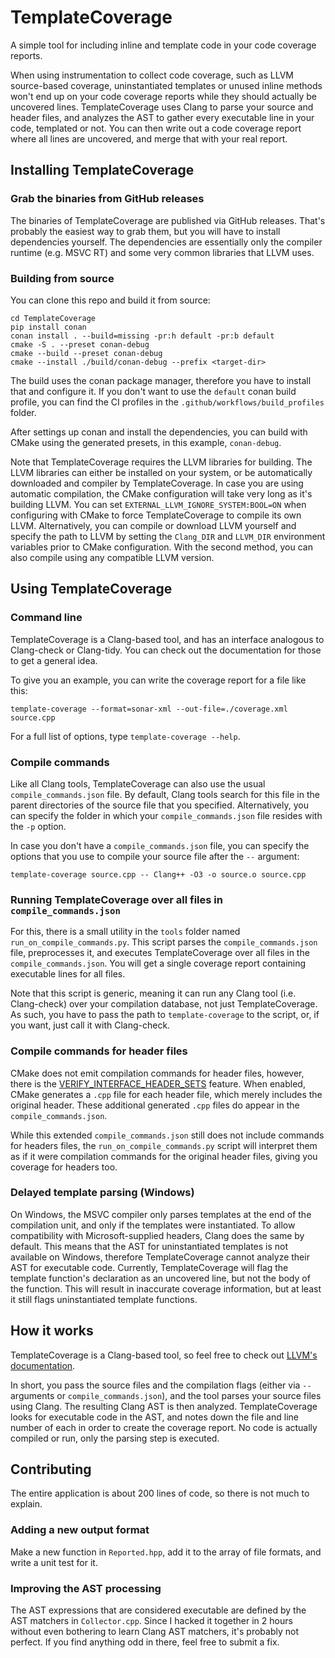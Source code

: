 # TemplateCoverage

A simple tool for including inline and template code in your code coverage reports.

When using instrumentation to collect code coverage, such as LLVM source-based coverage, uninstantiated templates or unused inline methods won't end up on your code coverage reports while they should actually be uncovered lines. TemplateCoverage uses Clang to parse your source and header files, and analyzes the AST to gather every executable line in your code, templated or not. You can then write out a code coverage report where all lines are uncovered, and merge that with your real report.

## Installing TemplateCoverage

### Grab the binaries from GitHub releases

The binaries of TemplateCoverage are published via GitHub releases. That's probably the easiest way to grab them, but you will have to install dependencies yourself. The dependencies are essentially only the compiler runtime (e.g. MSVC RT) and some very common libraries that LLVM uses.

### Building from source

You can clone this repo and build it from source:

```
cd TemplateCoverage
pip install conan
conan install . --build=missing -pr:h default -pr:b default
cmake -S . --preset conan-debug
cmake --build --preset conan-debug
cmake --install ./build/conan-debug --prefix <target-dir>
```

The build uses the conan package manager, therefore you have to install that and configure it. If you don't want to use the `default` conan build profile, you can find the CI profiles in the `.github/workflows/build_profiles` folder.

After settings up conan and install the dependencies, you can build with CMake using the generated presets, in this example, `conan-debug`.

Note that TemplateCoverage requires the LLVM libraries for building. The LLVM libraries can either be installed on your system, or be automatically downloaded and compiler by TemplateCoverage. In case you are using automatic compilation, the CMake configuration will take very long as it's building LLVM. You can set `EXTERNAL_LLVM_IGNORE_SYSTEM:BOOL=ON` when configuring with CMake to force TemplateCoverage to compile its own LLVM. Alternatively, you can compile or download LLVM yourself and specify the path to LLVM by setting the `Clang_DIR` and `LLVM_DIR` environment variables prior to CMake configuration. With the second method, you can also compile using any compatible LLVM version.


## Using TemplateCoverage

### Command line

TemplateCoverage is a Clang-based tool, and has an interface analogous to Clang-check or Clang-tidy. You can check out the documentation for those to get a general idea.

To give you an example, you can write the coverage report for a file like this:
```
template-coverage --format=sonar-xml --out-file=./coverage.xml source.cpp
```

For a full list of options, type `template-coverage --help`.

### Compile commands

Like all Clang tools, TemplateCoverage can also use the usual `compile_commands.json` file. By default, Clang tools search for this file in the parent directories of the source file that you specified. Alternatively, you can specify the folder in which your `compile_commands.json` file resides with the `-p` option.

In case you don't have a `compile_commands.json` file, you can specify the options that you use to compile your source file after the `--` argument:

```
template-coverage source.cpp -- Clang++ -O3 -o source.o source.cpp
```

### Running TemplateCoverage over all files in `compile_commands.json`

For this, there is a small utility in the `tools` folder named `run_on_compile_commands.py`. This script parses the `compile_commands.json` file, preprocesses it, and executes TemplateCoverage over all files in the `compile_commands.json`. You will get a single coverage report containing executable lines for all files.

Note that this script is generic, meaning it can run any Clang tool (i.e. Clang-check) over your compilation database, not just TemplateCoverage. As such, you have to pass the path to `template-coverage` to the script, or, if you want, just call it with Clang-check.

### Compile commands for header files

CMake does not emit compilation commands for header files, however, there is the [VERIFY_INTERFACE_HEADER_SETS](https://cmake.org/cmake/help/latest/prop_tgt/VERIFY_INTERFACE_HEADER_SETS.html#prop_tgt:VERIFY_INTERFACE_HEADER_SETS) feature. When enabled, CMake generates a `.cpp` file for each header file, which merely includes the original header. These additional generated `.cpp` files do appear in the `compile_commands.json`.

While this extended `compile_commands.json` still does not include commands for headers files, the `run_on_compile_commands.py` script will interpret them as if it were compilation commands for the original header files, giving you coverage for headers too.

### Delayed template parsing (Windows)

On Windows, the MSVC compiler only parses templates at the end of the compilation unit, and only if the templates were instantiated. To allow compatibility with Microsoft-supplied headers, Clang does the same by default. This means that the AST for uninstantiated templates is not available on Windows, therefore TemplateCoverage cannot analyze their AST for executable code. Currently, TemplateCoverage will flag the template function's declaration as an uncovered line, but not the body of the function. This will result in inaccurate coverage information, but at least it still flags uninstantiated template functions.

## How it works

TemplateCoverage is a Clang-based tool, so feel free to check out [LLVM's documentation](https://Clang.llvm.org/docs/LibTooling.html).

In short, you pass the source files and the compilation flags (either via `--` arguments or `compile_commands.json`), and the tool parses your source files using Clang. The resulting Clang AST is then analyzed. TemplateCoverage looks for executable code in the AST, and notes down the file and line number of each in order to create the coverage report. No code is actually compiled or run, only the parsing step is executed.

## Contributing

The entire application is about 200 lines of code, so there is not much to explain.

### Adding a new output format

Make a new function in `Reported.hpp`, add it to the array of file formats, and write a unit test for it.

### Improving the AST processing

The AST expressions that are considered executable are defined by the AST matchers in `Collector.cpp`. Since I hacked it together in 2 hours without even bothering to learn Clang AST matchers, it's probably not perfect. If you find anything odd in there, feel free to submit a fix.

